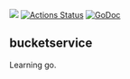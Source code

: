 [![](https://img.shields.io/github/release/ravndaa/bucketservice.svg)](https://github.com/ravndaa/bucketservice/releases/latest) [![Actions Status](https://github.com/ravndaa/bucketservice/workflows/Testing/badge.svg)](https://github.com/ravndaa/bucketservice/actions)
[![GoDoc](https://godoc.org/github.com/ravndaa/bucketservice?status.svg)](https://godoc.org/github.com/ravndaa/bucketservice)

## bucketservice


Learning go.